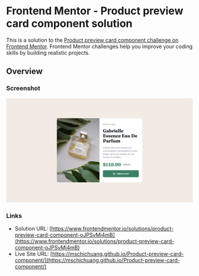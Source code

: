 # Frontend Mentor - Product preview card component solution

This is a solution to the [Product preview card component challenge on Frontend Mentor](https://www.frontendmentor.io/challenges/product-preview-card-component-GO7UmttRfa). Frontend Mentor challenges help you improve your coding skills by building realistic projects.

## Overview

### Screenshot

![](./screenshot.png)

### Links

- Solution URL: [https://www.frontendmentor.io/solutions/product-preview-card-component-oJPSvMj4mB](https://www.frontendmentor.io/solutions/product-preview-card-component-oJPSvMj4mB)
- Live Site URL: [https://mschichuang.github.io/Product-preview-card-component/](https://mschichuang.github.io/Product-preview-card-component/)
